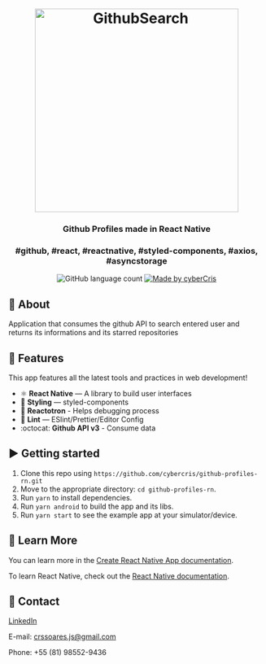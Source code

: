 <h1 align="center">
    <img  alt="GithubSearch" src="https://media.wired.com/photos/5955c62d5992c54331ac19b4/master/pass/inspectocat.jpg"  width="400px" />
</h1>

<h3 align="center">
  Github Profiles made in React Native
</h3>

<h3 align="center">
  #github, #react, #reactnative, #styled-components, #axios, #asyncstorage
</h3>

<p align="center">
  <img alt="GitHub language count" src="https://img.shields.io/github/languages/count/cyberCris/github-profiles?color=%2304D361">

  <a href="https://github.com/cyberCris">
    <img alt="Made by cyberCris" src="https://img.shields.io/badge/made%20by-cyberCris-%2304D361">
  </a>
</p>

## :rocket: About

Application that consumes the github API to search entered user and returns its informations and its starred repositories

## :space_invader: Features

This app features all the latest tools and practices in web development!

- ⚛ **React Native** — A library to build user interfaces
- 💅 **Styling** — styled-components
- 🌸 **Reactotron** - Helps debugging process
- 💖 **Lint** — ESlint/Prettier/Editor Config
- :octocat: **Github API v3** - Consume data

## :arrow_forward: Getting started

1. Clone this repo using `https://github.com/cybercris/github-profiles-rn.git`
2. Move to the appropriate directory: `cd github-profiles-rn`.<br />
3. Run `yarn` to install dependencies.<br />
4. Run `yarn android` to build the app and its libs.<br />
5. Run `yarn start` to see the example app at your simulator/device.

## :page_facing_up: Learn More

You can learn more in the [Create React Native App documentation](https://reactnative.dev/docs/getting-started).

To learn React Native, check out the [React Native documentation](https://reactnative.dev/docs).

## :iphone: Contact

[LinkedIn](https://www.linkedin.com/in/cybercris/)

E-mail: crssoares.js@gmail.com

Phone: +55 (81) 98552-9436
